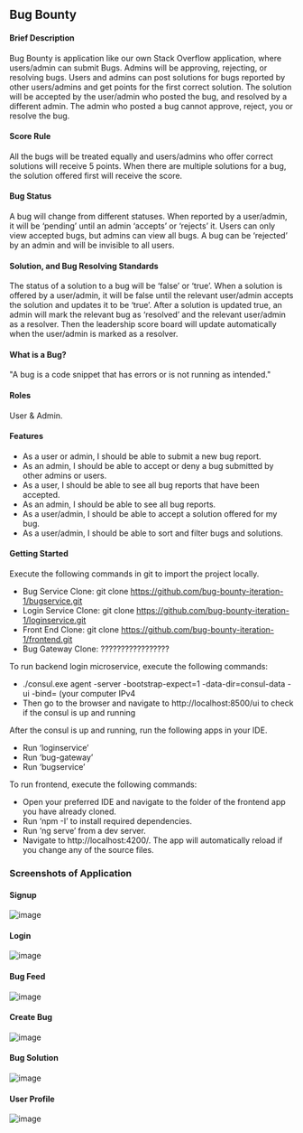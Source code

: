 ## Bug Bounty
#### Brief Description
Bug Bounty is application like our own Stack Overflow application, where users/admin can submit Bugs. Admins will be approving, rejecting, or resolving bugs. Users and admins can post solutions for bugs reported by other users/admins and get points for the first correct solution. The solution will be accepted by the user/admin who posted the bug, and resolved by a different admin. The admin who posted a bug cannot approve, reject, you or resolve the bug. 

#### Score Rule
All the bugs will be treated equally and users/admins who offer correct solutions will receive 5 points. When there are multiple solutions for a bug, the solution offered first will receive the score.

#### Bug Status
A bug will change from different statuses. When reported by a user/admin, it will be ‘pending’ until an admin ‘accepts’ or ‘rejects’ it. Users can only view accepted bugs, but admins can view all bugs. A bug can be ‘rejected’ by an admin and will be invisible to all users.

#### Solution, and Bug Resolving Standards
The status of a solution to a bug will be ‘false’ or ‘true’. When a solution is offered by a user/admin, it will be false until the relevant user/admin accepts the solution and updates it to be ‘true’. After a solution is updated true, an admin will mark the relevant bug as ‘resolved’ and the relevant user/admin as a resolver. Then the leadership score board will update automatically when the user/admin is marked as a resolver.

#### What is a Bug? 
"A bug is a code snippet that has errors or is not running as intended." 

#### Roles
User & Admin.

#### Features
* As a user or admin, I should be able to submit a new bug report.
* As an admin, I should be able to accept or deny a bug submitted by other admins or users.
* As a user, I should be able to see all bug reports that have been accepted.
* As an admin, I should be able to see all bug reports.
* As a user/admin, I should be able to accept a solution offered for my bug.
* As a user/admin, I should be able to sort and filter bugs and solutions.

#### Getting Started
Execute the following commands in git to import the project locally.
-	Bug Service Clone: git clone https://github.com/bug-bounty-iteration-1/bugservice.git
-	Login Service Clone: git clone https://github.com/bug-bounty-iteration-1/loginservice.git
-	Front End Clone: git clone https://github.com/bug-bounty-iteration-1/frontend.git
-	Bug Gateway Clone: ?????????????????

To run backend login microservice, execute the following commands:
-	./consul.exe agent -server -bootstrap-expect=1 -data-dir=consul-data -ui -bind= (your computer IPv4
-	Then go to the browser and navigate to  http://localhost:8500/ui to check if the consul is up and running

After the consul is up and running, run the following apps in your IDE.
-	Run ‘loginservice’
-	Run ‘bug-gateway’
-	Run ‘bugservice’  

To run frontend, execute the following commands:
-	Open your preferred IDE and navigate to the folder of the frontend app you have already cloned.
-	Run ‘npm -I’ to install required dependencies.
-	Run ‘ng serve’ from a dev server. 
-	Navigate to http://localhost:4200/. The app will automatically reload if you change any of the source files.

### Screenshots of Application
#### Signup
![image](https://user-images.githubusercontent.com/50306571/120669506-85c1b800-c45d-11eb-87fb-8d54ff469b03.png)

#### Login
![image](https://user-images.githubusercontent.com/50306571/120669590-95410100-c45d-11eb-8171-1378a65228a6.png)

#### Bug Feed
![image](https://user-images.githubusercontent.com/50306571/120669661-a853d100-c45d-11eb-8b7d-27dea00b2b32.png)

#### Create Bug
![image](https://user-images.githubusercontent.com/50306571/120669733-b7d31a00-c45d-11eb-8d0c-a4884749db4e.png)

#### Bug Solution
![image](https://user-images.githubusercontent.com/50306571/120669804-c8839000-c45d-11eb-803f-d0653c067720.png)

#### User Profile
![image](https://user-images.githubusercontent.com/50306571/120669871-dc2ef680-c45d-11eb-8dc0-36a370d77d40.png)
